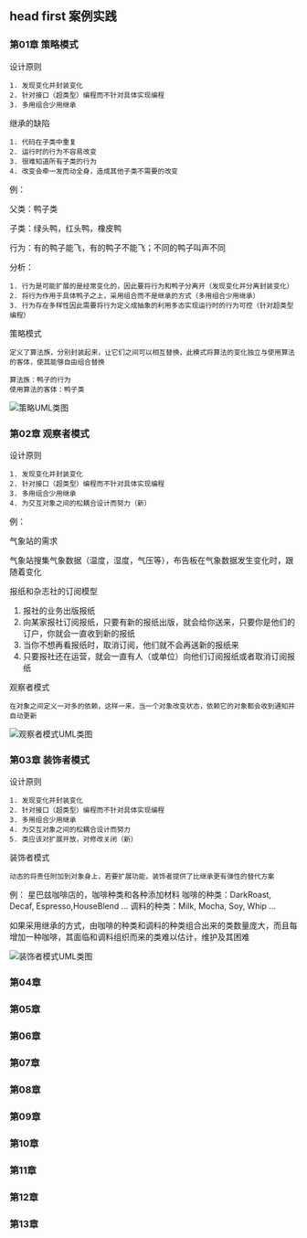 ## head first 案例实践

### 第01章 策略模式
设计原则
    
    1. 发现变化并封装变化
    2. 针对接口（超类型）编程而不针对具体实现编程
    3. 多用组合少用继承

继承的缺陷
    
    1. 代码在子类中重复
    2. 运行时的行为不容易改变
    3. 很难知道所有子类的行为
    4. 改变会牵一发而动全身，造成其他子类不需要的改变

例：

父类：鸭子类

子类：绿头鸭，红头鸭，橡皮鸭

行为：有的鸭子能飞，有的鸭子不能飞；不同的鸭子叫声不同

分析：

    1. 行为是可能扩展的是经常变化的，因此要将行为和鸭子分离开（发现变化并分离封装变化）
    2. 将行为作用于具体鸭子之上，采用组合而不是继承的方式（多用组合少用继承）
    3. 行为存在多样性因此需要将行为定义成抽象的利用多态实现运行时的行为可控（针对超类型编程）


策略模式
    
    定义了算法族，分别封装起来，让它们之间可以相互替换，此模式将算法的变化独立与使用算法的客体，使其能够自由组合替换

    算法族：鸭子的行为
    使用算法的客体：鸭子类


![策略UML类图](http://processon.com/chart_image/5a5818d8e4b0abe85d503f47.png)    
    
### 第02章 观察者模式

设计原则

    1. 发现变化并封装变化
    2. 针对接口（超类型）编程而不针对具体实现编程
    3. 多用组合少用继承
    4. 为交互对象之间的松耦合设计而努力（新）

例：

气象站的需求

气象站搜集气象数据（温度，湿度，气压等），布告板在气象数据发生变化时，跟随着变化


报纸和杂志社的订阅模型
1. 报社的业务出版报纸
2. 向某家报社订阅报纸，只要有新的报纸出版，就会给你送来，只要你是他们的订户，你就会一直收到新的报纸
3. 当你不想再看报纸时，取消订阅，他们就不会再送新的报纸来
4. 只要报社还在运营，就会一直有人（或单位）向他们订阅报纸或者取消订阅报纸

观察者模式
    
    在对象之间定义一对多的依赖，这样一来，当一个对象改变状态，依赖它的对象都会收到通知并自动更新

    
![观察者模式UML类图](https://processon.com/chart_image/5a59ce79e4b0c090523f6e8d.png)    

### 第03章 装饰者模式
设计原则

    1. 发现变化并封装变化
    2. 针对接口（超类型）编程而不针对具体实现编程
    3. 多用组合少用继承
    4. 为交互对象之间的松耦合设计而努力
    5. 类应该对扩展开放，对修改关闭（新）
    
装饰者模式
   
    动态的将责任附加到对象身上，若要扩展功能，装饰者提供了比继承更有弹性的替代方案  
      
例：
  星巴兹咖啡店的，咖啡种类和各种添加材料
  咖啡的种类：DarkRoast, Decaf, Espresso,HouseBlend ...
  调料的种类：Milk, Mocha, Soy, Whip ...

如果采用继承的方式，由咖啡的种类和调料的种类组合出来的类数量庞大，而且每增加一种咖啡，其面临和调料组织而来的类难以估计，维护及其困难  
     
![装饰者模式UML类图](http://processon.com/chart_image/5a5b1508e4b0abe85d5480c8.png)



### 第04章

### 第05章



### 第06章

### 第07章

### 第08章


### 第09章

### 第10章

### 第11章


### 第12章

### 第13章

